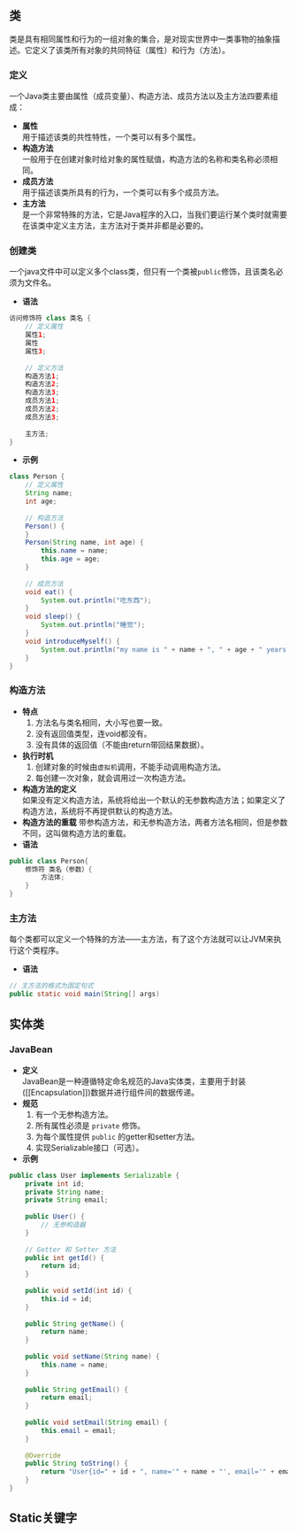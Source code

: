 ## 类
类是具有相同属性和行为的一组对象的集合，是对现实世界中一类事物的抽象描述。它定义了该类所有对象的共同特征（属性）和行为（方法）。
### 定义
一个Java类主要由属性（成员变量）、构造方法、成员方法以及主方法四要素组成：
- **属性**  
	用于描述该类的共性特性，一个类可以有多个属性。
- **构造方法**  
	一般用于在创建对象时给对象的属性赋值，构造方法的名称和类名称必须相同。
- **成员方法**  
	用于描述该类所具有的行为，一个类可以有多个成员方法。
- **主方法**  
	是一个非常特殊的方法，它是Java程序的入口，当我们要运行某个类时就需要在该类中定义主方法，主方法对于类并非都是必要的。
### 创建类
一个java文件中可以定义多个class类，但只有一个类被`public`修饰，且该类名必须为文件名。
- **语法**  
```java
访问修饰符 class 类名 {
    // 定义属性
    属性1;
    属性
    属性3;
    
    // 定义方法
    构造方法1;
    构造方法2;
    构造方法3;
    成员方法1;
    成员方法2;
    成员方法3;
    
    主方法;
}
```
- **示例**  
```java
class Person {  
    // 定义属性  
    String name;  
    int age;  
    
    // 构造方法  
    Person() {  
    }    
    Person(String name, int age) {  
        this.name = name;  
        this.age = age;  
    }  
    
    // 成员方法  
    void eat() {  
        System.out.println("吃东西");  
    }  
    void sleep() {  
        System.out.println("睡觉");  
    }  
    void introduceMyself() {  
        System.out.println("my name is " + name + ", " + age + " years old.");  
    }  
}
```
### 构造方法
- **特点**  
	1. 方法名与类名相同，大小写也要一致。
	2. 没有返回值类型，连void都没有。
	3. 没有具体的返回值（不能由return带回结果数据）。
- **执行时机**  
	1. 创建对象的时候由`虚拟机`调用，不能手动调用构造方法。
	2. 每创建一次对象，就会调用过一次构造方法。
- **构造方法的定义**  
	如果没有定义构造方法，系统将给出一个默认的无参数构造方法；如果定义了构造方法，系统将不再提供默认的构造方法。
- **构造方法的重载** 
	带参构造方法，和无参构造方法，两者方法名相同，但是参数不同，这叫做构造方法的重载。
- **语法**
```java
public class Person{  
    修饰符 类名（参数）{  
        方法体;  
    }  
}
```
### 主方法
每个类都可以定义一个特殊的方法——主方法，有了这个方法就可以让JVM来执行这个类程序。
- **语法**  
```java
// 主方法的格式为固定句式
public static void main(String[] args)
```

## 实体类
### JavaBean
- **定义**  
	JavaBean是一种遵循特定命名规范的Java实体类，主要用于封装([[Encapsulation]])数据并进行组件间的数据传递。
- **规范**    
	1. 有一个无参构造方法。
	2. 所有属性必须是 `private` 修饰。
	3. 为每个属性提供 `public` 的getter和setter方法。
	4. 实现Serializable接口（可选）。
- **示例**  
```java
public class User implements Serializable {  
    private int id;  
    private String name;  
    private String email;  
    
    public User() {  
        // 无参构造器  
    }  
    
    // Getter 和 Setter 方法  
    public int getId() {  
        return id;  
    }  
    
    public void setId(int id) {  
        this.id = id;  
    }  
    
    public String getName() {  
        return name;  
    }  
    
    public void setName(String name) {  
        this.name = name;  
    }  
    
    public String getEmail() {  
        return email;  
    }  
    
    public void setEmail(String email) {  
        this.email = email;  
    }  
    
    @Override  
    public String toString() {  
        return "User{id=" + id + ", name='" + name + "', email='" + email + "'}";  
    }  
}
```

## Static关键字
